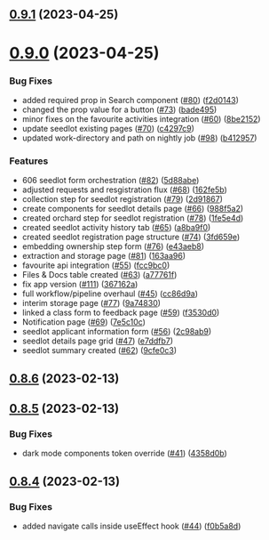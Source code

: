 ## [0.9.1](https://github.com/bcgov/nr-spar-webapp/compare/v0.9.0...v0.9.1) (2023-04-25)



# [0.9.0](https://github.com/bcgov/nr-spar-webapp/compare/v0.8.6...v0.9.0) (2023-04-25)


### Bug Fixes

* added required prop in Search component ([#80](https://github.com/bcgov/nr-spar-webapp/issues/80)) ([f2d0143](https://github.com/bcgov/nr-spar-webapp/commit/f2d0143542ad5a4d3b60218f6b2986f5f7ffdf17))
* changed the prop value for a button ([#73](https://github.com/bcgov/nr-spar-webapp/issues/73)) ([bade495](https://github.com/bcgov/nr-spar-webapp/commit/bade495efad9a0435208c8d28cc16738309b4a28))
* minor fixes on the favourite activities integration ([#60](https://github.com/bcgov/nr-spar-webapp/issues/60)) ([8be2152](https://github.com/bcgov/nr-spar-webapp/commit/8be21520f335a32356e8d6cf9eca0c91f1c64818))
* update seedlot existing pages ([#70](https://github.com/bcgov/nr-spar-webapp/issues/70)) ([c4297c9](https://github.com/bcgov/nr-spar-webapp/commit/c4297c9a2d3811913fdcefc7aa9500cf42e0acbb))
* updated work-directory and path on nightly job ([#98](https://github.com/bcgov/nr-spar-webapp/issues/98)) ([b412957](https://github.com/bcgov/nr-spar-webapp/commit/b41295752c982c5200440606f9dce18b6622e988))


### Features

* 606 seedlot form orchestration ([#82](https://github.com/bcgov/nr-spar-webapp/issues/82)) ([5d88abe](https://github.com/bcgov/nr-spar-webapp/commit/5d88abe474a8ced2c9cd3ef84b540673d97373d9))
* adjusted requests and resgistration flux ([#68](https://github.com/bcgov/nr-spar-webapp/issues/68)) ([162fe5b](https://github.com/bcgov/nr-spar-webapp/commit/162fe5b58d275a9c7e0483b6fa014ca699497886))
* collection step for seedlot registration ([#79](https://github.com/bcgov/nr-spar-webapp/issues/79)) ([2d91867](https://github.com/bcgov/nr-spar-webapp/commit/2d91867d4e03912fcb3aedbe5bf02cdbe5415b6d))
* create components for seedlot details page ([#66](https://github.com/bcgov/nr-spar-webapp/issues/66)) ([988f5a2](https://github.com/bcgov/nr-spar-webapp/commit/988f5a2e650338c5c7d5aee4bc2e27afe8c82313))
* created orchard step for seedlot registration ([#78](https://github.com/bcgov/nr-spar-webapp/issues/78)) ([1fe5e4d](https://github.com/bcgov/nr-spar-webapp/commit/1fe5e4d3c0faef4f35b9f7fccaa2fe773a33467e))
* created seedlot activity history tab ([#65](https://github.com/bcgov/nr-spar-webapp/issues/65)) ([a8ba9f0](https://github.com/bcgov/nr-spar-webapp/commit/a8ba9f0c384cf15c25cb1e36189ac77d281f3f86))
* created seedlot registration page structure ([#74](https://github.com/bcgov/nr-spar-webapp/issues/74)) ([3fd659e](https://github.com/bcgov/nr-spar-webapp/commit/3fd659ed46823015035ffcc946f17542ce1d13f8))
* embedding ownership step form ([#76](https://github.com/bcgov/nr-spar-webapp/issues/76)) ([e43aeb8](https://github.com/bcgov/nr-spar-webapp/commit/e43aeb8916159b4ba99b6c40294c8514aa941c3f))
* extraction and storage page ([#81](https://github.com/bcgov/nr-spar-webapp/issues/81)) ([163aa96](https://github.com/bcgov/nr-spar-webapp/commit/163aa96dbeef805b13718c37e67524b7c5e3068d))
* favourite api integration ([#55](https://github.com/bcgov/nr-spar-webapp/issues/55)) ([fcc9bc0](https://github.com/bcgov/nr-spar-webapp/commit/fcc9bc0c4d4197780c64cd03ccb425077e7675fa))
* Files & Docs table created ([#63](https://github.com/bcgov/nr-spar-webapp/issues/63)) ([a77761f](https://github.com/bcgov/nr-spar-webapp/commit/a77761ffa591b41630a7319395f37996546d466c))
* fix app version ([#111](https://github.com/bcgov/nr-spar-webapp/issues/111)) ([367162a](https://github.com/bcgov/nr-spar-webapp/commit/367162a85d783a9e2ff3a3d655997aa7893b7259))
* full workflow/pipeline overhaul ([#45](https://github.com/bcgov/nr-spar-webapp/issues/45)) ([cc86d9a](https://github.com/bcgov/nr-spar-webapp/commit/cc86d9acc0060cf73d89134ad64baeab829266d5))
* interim storage page ([#77](https://github.com/bcgov/nr-spar-webapp/issues/77)) ([9a74830](https://github.com/bcgov/nr-spar-webapp/commit/9a74830ef76da85832f532b0df17c34c587686dd))
* linked a class form to feedback page ([#59](https://github.com/bcgov/nr-spar-webapp/issues/59)) ([f3530d0](https://github.com/bcgov/nr-spar-webapp/commit/f3530d0d0c8edcf516aa174ac79b306e28e8b6c2))
* Notification page ([#69](https://github.com/bcgov/nr-spar-webapp/issues/69)) ([7e5c10c](https://github.com/bcgov/nr-spar-webapp/commit/7e5c10c6e0b46e55276061cc84eaaf630ad63d8c))
* seedlot applicant information form ([#56](https://github.com/bcgov/nr-spar-webapp/issues/56)) ([2c98ab9](https://github.com/bcgov/nr-spar-webapp/commit/2c98ab93378825f32ecb5cfac44016a2b0133054))
* seedlot details page grid ([#47](https://github.com/bcgov/nr-spar-webapp/issues/47)) ([e7ddfb7](https://github.com/bcgov/nr-spar-webapp/commit/e7ddfb7331c2e88f9b110893d5a56b9b89c9c46f))
* seedlot summary created ([#62](https://github.com/bcgov/nr-spar-webapp/issues/62)) ([9cfe0c3](https://github.com/bcgov/nr-spar-webapp/commit/9cfe0c3807e7ed79a5bee39f9d88bbb154a08c59))



## [0.8.6](https://github.com/bcgov/nr-spar-webapp/compare/v0.8.5...v0.8.6) (2023-02-13)



## [0.8.5](https://github.com/bcgov/nr-spar-webapp/compare/v0.8.4...v0.8.5) (2023-02-13)


### Bug Fixes

* dark mode components token override ([#41](https://github.com/bcgov/nr-spar-webapp/issues/41)) ([4358d0b](https://github.com/bcgov/nr-spar-webapp/commit/4358d0b965d0b97539bdbd7b2d4356ecff3f52fb))



## [0.8.4](https://github.com/bcgov/nr-spar-webapp/compare/v0.8.3...v0.8.4) (2023-02-13)


### Bug Fixes

* added navigate calls inside useEffect hook ([#44](https://github.com/bcgov/nr-spar-webapp/issues/44)) ([f0b5a8d](https://github.com/bcgov/nr-spar-webapp/commit/f0b5a8d7510ee90899e7f2749f979a862dcebab2))



